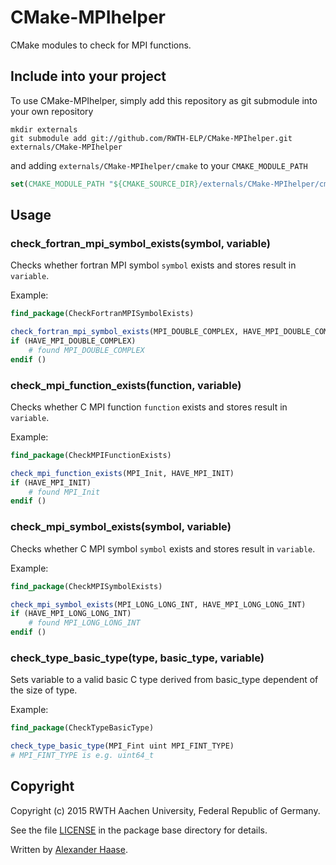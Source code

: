 # CMake-MPIhelper

CMake modules to check for MPI functions.


## Include into your project

To use CMake-MPIhelper, simply add this repository as git submodule into your own repository
```Shell
mkdir externals
git submodule add git://github.com/RWTH-ELP/CMake-MPIhelper.git externals/CMake-MPIhelper
```
and adding ```externals/CMake-MPIhelper/cmake``` to your ```CMAKE_MODULE_PATH```
```CMake
set(CMAKE_MODULE_PATH "${CMAKE_SOURCE_DIR}/externals/CMake-MPIhelper/cmake" ${CMAKE_MODULE_PATH})
```


## Usage

### check_fortran_mpi_symbol_exists(symbol, variable)

Checks whether fortran MPI symbol ```symbol``` exists and stores result in ```variable```.

Example:
```cmake
find_package(CheckFortranMPISymbolExists)

check_fortran_mpi_symbol_exists(MPI_DOUBLE_COMPLEX, HAVE_MPI_DOUBLE_COMPLEX)
if (HAVE_MPI_DOUBLE_COMPLEX)
	# found MPI_DOUBLE_COMPLEX
endif ()
```


### check_mpi_function_exists(function, variable)

Checks whether C MPI function ```function``` exists and stores result in ```variable```.

Example:
```cmake
find_package(CheckMPIFunctionExists)

check_mpi_function_exists(MPI_Init, HAVE_MPI_INIT)
if (HAVE_MPI_INIT)
	# found MPI_Init
endif ()
```


### check_mpi_symbol_exists(symbol, variable)

Checks whether C MPI symbol ```symbol``` exists and stores result in ```variable```.

Example:
```cmake
find_package(CheckMPISymbolExists)

check_mpi_symbol_exists(MPI_LONG_LONG_INT, HAVE_MPI_LONG_LONG_INT)
if (HAVE_MPI_LONG_LONG_INT)
	# found MPI_LONG_LONG_INT
endif ()
```


### check_type_basic_type(type, basic_type, variable)

Sets variable to a valid basic C type derived from basic_type dependent of the
size of type.

Example:
```cmake
find_package(CheckTypeBasicType)

check_type_basic_type(MPI_Fint uint MPI_FINT_TYPE)
# MPI_FINT_TYPE is e.g. uint64_t
```


## Copyright

Copyright (c) 2015 RWTH Aachen University, Federal Republic of Germany.

See the file [LICENSE](LICENSE) in the package base directory for details.

Written by [Alexander Haase](alexander.haase@rwth-aachen.de).
